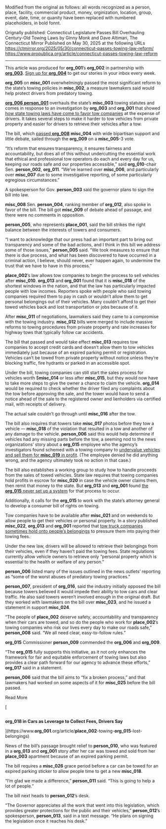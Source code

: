 Modified from the original as follows: all words recognized as a person, place, facility, commercial product, money, orginization, location, group, event, date, time, or quanity have been replaced with numbered placeholders, in bold fonnt. 

Orignally published:
Connecticut Legislature Passes Bill Overhauling Century-Old Towing Laws
 by Ginny Monk and Dave Altimari, The Connecticut Mirror
Published on May 30, 2025 at the following URLs
https://ctmirror.org/2025/05/30/connecticut-passes-towing-law-reform/
https://www.propublica.org/article/connecticut-passes-towing-law-reform

---

This article was produced for **org_001**’s **org_002** in partnership with [**org_003**](https://ctmirror.org/). [Sign up for **org_004**](https://www.**org_001**.org/newsletters/**org_004**) to get our stories in your inbox every week.

**org_005** on **misc_001** overwhelmingly passed the most significant reform to the state’s towing policies in **misc_002**, a measure lawmakers said would help protect drivers from predatory towing.

[**org_006** **person_001**](https://www.cga.ct.gov/asp/cgabillstatus/cgabillstatus.asp?selBillType=Bill&which_year=2025&bill_num=7162) overhauls the state’s **misc_003** towing statutes and comes in response to an investigation by **org_003** and **org_001** that showed [how state towing laws have come to favor tow companies](https://www.**org_001**.org/article/**place_002**-**org_015**-tow-companies-car-sales) at the expense of drivers. It takes several steps to make it harder to tow vehicles from private property and easier for drivers to retrieve their vehicles after a tow.

The bill, which [passed **org_008**](https://ctmirror.org/2025/05/22/ct-towing-bill-passes-**org_006**/) **misc_004** with wide bipartisan support and little debate, sailed through the **org_009** on a **misc_005**-3 vote.

“It’s reform that ensures transparency, it ensures fairness and accountability, but does all of this without undercutting the essential work that ethical and professional tow operators do each and every day for us, keeping our roads safe and our properties accessible,” said **org_010**-chair Sen. **person_002**, **org_011**. “We’ve learned over **misc_006**, and particularly over **misc_007** due to some investigative reporting, of some particularly egregious circumstances.”

A spokesperson for Gov. **person_003** said the governor plans to sign the bill into law.

**misc_008** Sen. **person_004**, ranking member of **org_012**, also spoke in favor of the bill. The bill got **misc_009** of debate ahead of passage, and there were no comments in opposition.

**person_005**, who represents **place_001**, said the bill strikes the right balance between the interests of towers and consumers.

“I want to acknowledge that our press had an important part to bring out transparency and some of the bad actions, and I think in this bill we address some of those issues,” **person_005** said. “We took measures to ensure that there is due process, and what has been discovered to have occurred in a criminal action, I believe, should never, ever happen again, to undermine the trust that we have to have in this process.”

**place_002**’s law allows tow companies to begin the process to sell vehicles after **misc_010**. **org_013** and **org_001** found that it is **misc_018** of the shortest windows in the nation, and that the law has particularly impacted people with low incomes. Reporters spoke with people who said towing companies required them to pay in cash or wouldn’t allow them to get personal belongings out of their vehicles. Many couldn’t afford to get their towed vehicles back and lost transportation or jobs because of it.

After **misc_011** of negotiations, lawmakers said they came to a compromise with the towing industry. **misc_012** bills were merged to include massive reforms to towing procedures from private property and rate increases for highway tows that typically follow car accidents.

The bill that passed and would take effect **misc_013** requires tow companies to accept credit cards and doesn’t allow them to tow vehicles immediately just because of an expired parking permit or registration. Vehicles can’t be towed from private property without notice unless they’re blocking traffic, fire hydrants or parked in an accessible spot.

Under the bill, towing companies can still start the sales process for vehicles worth $**misc_014** or less after **misc_015**, but they would now have to take more steps to give the owner a chance to claim the vehicle. **org_014** would be required to check whether the driver filed any complaints about the tow before approving the sale, and the tower would have to send a notice ahead of the sale to the registered owner and lienholders via certified mail, with receipts of delivery.

The actual sale couldn’t go through until **misc_016** after the tow.

The bill also requires that towers take **misc_017** photos before they tow a vehicle — **misc_018** of the violation that resulted in a tow and another of any damage to the vehicle. **person_006** said this would help determine if vehicles had any missing parts before the tow, a seeming nod to the news organizations’ story about a **org_015** employee who the agency’s investigators found schemed with a towing company to [undervalue vehicles and sell them for **misc_019** in profit](https://www.**org_001**.org/article/**place_002**-**org_015**-employee-sells-towed-cars). (The employee denied he did anything wrong, and the agency ultimately took no action in that case.)

The bill also establishes a working group to study how to handle proceeds from the sales of towed vehicles. State law requires that towing companies hold profits in escrow for **misc_020** in case the vehicle owner claims them, then remit that money to the state. But **org_013** and **org_001** found [the **org_015** never set up a system](https://www.**org_001**.org/article/**place_002**-**org_015**-towing-law-enforcement) for that process to occur.

Additionally, it calls for the **org_015** to work with the state’s attorney general to develop a consumer bill of rights on towing.

Tow companies have to be available after **misc_021** and on weekends to allow people to get their vehicles or personal property. In a story published **misc_022**, **org_013** and **org_001** reported that [tow truck companies sometimes hold onto people’s belongings](https://www.**org_001**.org/article/**place_002**-towing-**org_015**-lost-belongings) to pressure them into paying their towing fees.

Under the new law, drivers will be allowed to retrieve their belongings from their vehicles, even if they haven’t paid the towing fees. State regulations currently allow vehicle owners to retrieve only “personal property which is essential to the health or welfare of any person.”

**person_006** listed many of the issues outlined in the news outlets’ reporting as “some of the worst abuses of predatory towing practices.”

**person_007**, president of **org_016**, said the industry initially opposed the bill because towers believed it would impede their ability to tow cars and clear traffic. He also said towers weren’t involved enough in the original draft. But they worked with lawmakers on the bill over **misc_023**, and he issued a statement in support **misc_024**.

“The people of **place_002** deserve safety, accountability and transparency when their cars are towed, and so do the people who work for **place_002**’s towing companies who risk our lives every day to make our roads safe,” **person_008** said. “We all need clear, easy-to-follow rules.”

**org_015** Commissioner **person_009** commended the **org_006** and **org_009**.

“The **org_015** fully supports this initiative, as it not only enhances the framework for fair and equitable enforcement of towing laws but also provides a clear path forward for our agency to advance these efforts,” **org_017** said in a statement.

**person_006** said that the bill aims to “fix a broken process,” and that lawmakers had worked on some aspects of it for **misc_025** before the bill passed.

Read More

[

![](data:image/svg+xml;charset=utf-8,%3Csvg%20xmlns%3D%27http%3A%2F%2Fwww.w3.org%2F2000%2Fsvg%27%20width%3D%271%27%20height%3D%271%27%20style%3D%27background%3Atransparent%27%2F%3E)

****org_018** in Cars as Leverage to Collect Fees, Drivers Say**

](https://www.**org_001**.org/article/**place_002**-towing-**org_015**-lost-belongings)

News of the bill’s passage brought relief to **person_010**, who was featured in a **org_013** and **org_001** story after her car was towed and sold from her **place_003** apartment because of an expired parking permit.

The bill requires a **misc_026** grace period before a car can be towed for an expired parking sticker to allow people time to get a new **misc_018**.

“I’m glad we made a difference,” **person_011** said. “This is going to help a lot of people.”

The bill next heads to **person_012**’s desk.

“The Governor appreciates all the work that went into this legislation, which provides greater protections for the public and their vehicles,” **person_012**’s spokesperson, **person_013**, said in a text message. “He plans on signing the legislation once it reaches his desk.”
